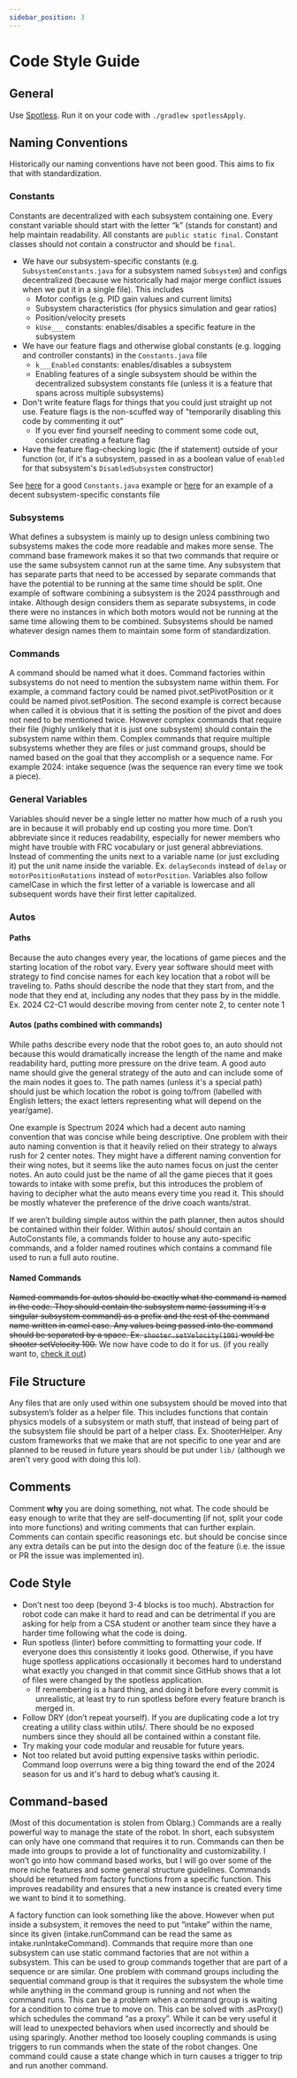 ```yaml
---
sidebar_position: 3
---
```

# Code Style Guide

## General

Use [Spotless](https://github.com/diffplug/spotless). Run it on your code with `./gradlew spotlessApply`.

## Naming Conventions

Historically our naming conventions have not been good. This aims to fix that with standardization.

### Constants

Constants are decentralized with each subsystem containing one. Every constant variable should start with the letter “k” (stands for constant) and help maintain readability. All constants are `public static final`. Constant classes should not contain a constructor and should be `final`.

- We have our subsystem-specific constants (e.g. `SubsystemConstants.java` for a subsystem named `Subsystem`) and configs decentralized (because we historically had major merge conflict issues when we put it in a single file). This includes
  - Motor configs (e.g. PID gain values and current limits)
  - Subsystem characteristics (for physics simulation and gear ratios)
  - Position/velocity presets
  - `kUse___` constants: enables/disables a specific feature in the subsystem
- We have our feature flags and otherwise global constants (e.g. logging and controller constants) in the `Constants.java` file
  - `k___Enabled` constants: enables/disables a subsystem
  - Enabling features of a single subsystem should be within the decentralized subsystem constants file (unless it is a feature that spans across multiple subsystems)
- Don't write feature flags for things that you could just straight up not use. Feature flags is the non-scuffed way of "temporarily disabling this code by commenting it out"
  - If you ever find yourself needing to comment some code out, consider creating a feature flag
- Have the feature flag-checking logic (the if statement) outside of your function (or, if it's a subsystem, passed in as a boolean value of `enabled` for that subsystem's `DisabledSubsystem` constructor)

See [here](https://github.com/Team3256/Kirby_Bot_2024/blob/5518d6e71b4e049649abfa2ad3065cdd2de0cefd/src/main/java/frc/robot/Constants.java) for a good `Constants.java` example or [here](https://github.com/Team3256/Kirby_Bot_2024/blob/5518d6e71b4e049649abfa2ad3065cdd2de0cefd/src/main/java/frc/robot/subsystems/ampevator/AmpevatorConstants.java) for an example of a decent subsystem-specific constants file

### Subsystems

What defines a subsystem is mainly up to design unless combining two subsystems makes the code more readable and makes more sense. The command base framework makes it so that two commands that require or use the same subsystem cannot run at the same time. Any subsystem that has separate parts that need to be accessed by separate commands that have the potential to be running at the same time should be split. One example of software combining a subsystem is the 2024 passthrough and intake. Although design considers them as separate subsystems, in code there were no instances in which both motors would not be running at the same time allowing them to be combined. Subsystems should be named whatever design names them to maintain some form of standardization.

### Commands

A command should be named what it does. Command factories within subsystems do not need to mention the subsystem name within them. For example, a command factory could be named pivot.setPivotPosition or it could be named pivot.setPosition. The second example is correct because when called it is obvious that it is setting the position of the pivot and does not need to be mentioned twice. However complex commands that require their file (highly unlikely that it is just one subsystem) should contain the subsystem name within them. Complex commands that require multiple subsystems whether they are files or just command groups, should be named based on the goal that they accomplish or a sequence name. For example 2024: intake sequence (was the sequence ran every time we took a piece).

### General Variables

Variables should never be a single letter no matter how much of a rush you are in because it will probably end up costing you more time. Don’t abbreviate since it reduces readability, especially for newer members who might have trouble with FRC vocabulary or just general abbreviations. Instead of commenting the units next to a variable name (or just excluding it) put the unit name inside the variable. Ex. `delaySeconds` instead of `delay` or `motorPositionRotations` instead of `motorPosition`. Variables also follow camelCase in which the first letter of a variable is lowercase and all subsequent words have their first letter capitalized.

### Autos

#### Paths

Because the auto changes every year, the locations of game pieces and the starting location of the robot vary. Every year software should meet with strategy to find concise names for each key location that a robot will be traveling to. Paths should describe the node that they start from, and the node that they end at, including any nodes that they pass by in the middle. Ex. 2024 C2-C1 would describe moving from center note 2, to center note 1

#### Autos (paths combined with commands)

While paths describe every node that the robot goes to, an auto should not because this would dramatically increase the length of the name and make readability hard, putting more pressure on the drive team. A good auto name should give the general strategy of the auto and can include some of the main nodes it goes to. The path names (unless it's a special path) should just be which location the robot is going to/from (labelled with English letters; the exact letters representing what will depend on the year/game).

One example is Spectrum 2024 which had a decent auto naming convention that was concise while being descriptive. One problem with their auto naming convention is that it heavily relied on their strategy to always rush for 2 center notes. They might have a different naming convention for their wing notes, but it seems like the auto names focus on just the center notes. An auto could just be the name of all the game pieces that it goes towards to intake with some prefix, but this introduces the problem of having to decipher what the auto means every time you read it. This should be mostly whatever the preference of the drive coach wants/strat.

If we aren’t building simple autos within the path planner, then autos should be contained within their folder. Within autos/ should contain an AutoConstants file, a commands folder to house any auto-specific commands, and a folder named routines which contains a command file used to run a full auto routine.

#### Named Commands

~~Named commands for autos should be exactly what the command is named in the code. They should contain the subsystem name (assuming it's a singular subsystem command) as a prefix and the rest of the command name written in camel case. Any values being passed into the command should be separated by a space. Ex. `shooter.setVelocity(100)` would be shooter setVelocity 100.~~ We now have code to do it for us. (if you really want to, [check it out](https://github.com/Team3256/Kirby_Bot_2024/blob/main/src/main/java/frc/robot/utils/NamedCommands.java))

## File Structure

Any files that are only used within one subsystem should be moved into that subsystem’s folder as a helper file. This includes functions that contain physics models of a subsystem or math stuff, that instead of being part of the subsystem file should be part of a helper class. Ex. ShooterHelper. Any custom frameworks that we make that are not specific to one year and are planned to be reused in future years should be put under `lib/` (although we aren't very good with doing this lol).

## Comments

Comment **why** you are doing something, not what. The code should be easy enough to write that they are self-documenting (if not, split your code into more functions) and writing comments that can further explain. Comments can contain specific reasonings etc. but should be concise since any extra details can be put into the design doc of the feature (i.e. the issue or PR the issue was implemented in).

## Code Style

- Don’t nest too deep (beyond 3-4 blocks is too much). Abstraction for robot code can make it hard to read and can be detrimental if you are asking for help from a CSA student or another team since they have a harder time following what the code is doing.
- Run spotless (linter) before committing to formatting your code. If everyone does this consistently it looks good. Otherwise, if you have huge spotless applications occasionally it becomes hard to understand what exactly you changed in that commit since GitHub shows that a lot of files were changed by the spotless application.
  - If remembering is a hard thing, and doing it before every commit is unrealistic, at least try to run spotless before every feature branch is merged in.
- Follow DRY (don’t repeat yourself). If you are duplicating code a lot try creating a utility class within utils/. There should be no exposed numbers since they should all be contained within a constant file.
- Try making your code modular and reusable for future years.
- Not too related but avoid putting expensive tasks within periodic. Command loop overruns were a big thing toward the end of the 2024 season for us and it's hard to debug what’s causing it.

## Command-based

(Most of this documentation is stolen from Oblarg.)
Commands are a really powerful way to manage the state of the robot. In short, each subsystem can only have one command that requires it to run. Commands can then be made into groups to provide a lot of functionality and customizability. I won’t go into how command based works, but I will go over some of the more niche features and some general structure  guidelines.
Commands should be returned from factory functions from a specific function. This improves readability and ensures that a new instance is created every time we want to bind it to something.

A factory function can look something like the above. However when put inside a subsystem, it removes the need to put “intake” within the name, since its given (intake.runCommand can be read the same as intake.runIntakeCommand).
Commands that require more than one subsystem can use static command factories that are not within a subsystem.
This can be used to group commands together that are part of a sequence or are similar. One problem with command groups including the sequential command group is that it requires the subsystem the whole time while anything in the command group is running and not when the command runs. This can be a problem when a command group is waiting for a condition to come true to move on. This can be solved with .asProxy() which schedules the command “as a proxy”. While it can be very useful it will lead to unexpected behaviors when used incorrectly and should be using sparingly. Another method too loosely coupling commands is using triggers to run commands when the state of the robot changes. One command could cause a state change which in turn causes a trigger to trip and run another command.
